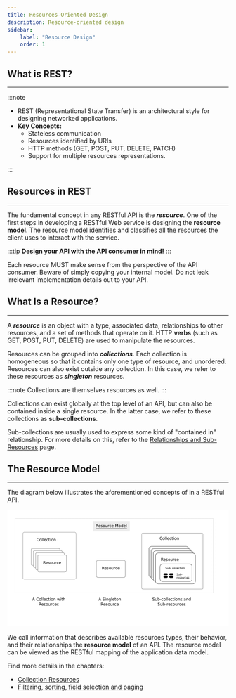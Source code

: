 ```yaml
---
title: Resources-Oriented Design
description: Resource-oriented design
sidebar:
    label: "Resource Design"
    order: 1
---
```


## What is REST?
---

:::note

- REST (Representational State Transfer) is an architectural style for designing networked applications.
- **Key Concepts:**
  - Stateless communication
  - Resources identified by URIs
  - HTTP methods (GET, POST, PUT, DELETE, PATCH)
  - Support for multiple resources representations.
  
:::

## Resources in REST

---

The fundamental concept in any RESTful API is the ***resource***. One of the first steps in developing a RESTful Web service is designing the **resource model**.
The resource model identifies and classifies all the resources the client uses to interact with the service.

:::tip
**Design your API with the API consumer in mind!**
:::

Each resource MUST make sense from the perspective of the API consumer.
Beware of simply copying your internal model. Do not leak irrelevant implementation details out to your API.

## What Is a Resource?

---

A ***resource*** is an object with a type, associated data, relationships to other resources, and a set of methods that operate on it. HTTP **verbs** (such as GET, POST, PUT, DELETE) are used to manipulate the resources.

Resources can be grouped into ***collections***. Each collection is homogeneous so that it contains only one type of resource, and unordered. Resources can also exist outside any collection. In this case, we refer to these resources as ***singleton*** resources. 

:::note
Collections are themselves resources as well.
:::

Collections can exist globally at the top level of an API, but can also be contained inside a single resource. In the latter case, we refer to these collections as **sub-collections**.

 Sub-collections are usually used to express some kind of "contained in" relationship. For more details on this, refer to the [Relationships and Sub-Resources](../relationships-and-sub-resources) page.

## The Resource Model

---

The diagram below illustrates the aforementioned concepts of in a RESTful API.

![Rest Resource Model](../../../../assets/images/restresourcemodel.png)

We call information that describes available resources types, their behavior, and their relationships the **resource model** of an API. The resource model can be viewed as the RESTful mapping of the application data model.

Find more details in the chapters:

- [Collection Resources](../collection-resources)
- [Filtering, sorting, field selection and paging](../filtering-sorting-field-selection-and-paging/filtering-sorting-field-selection-and-paging.md)
